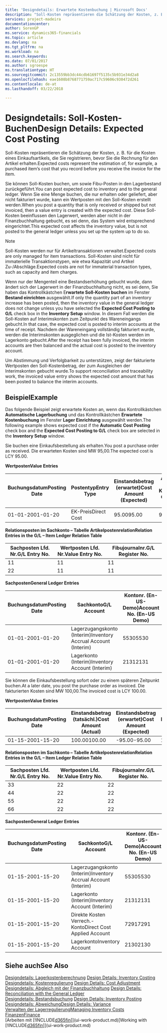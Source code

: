 ```yaml
---
title: 'Designdetails: Erwartete Kostenbuchung | Microsoft Docs'
description: "Soll-Kosten repräsentieren die Schätzung der Kosten, z. B. für die Kosten eines Einkaufsartikels, die Sie registrieren, bevor Sie die Rechnung für den Artikel erhalten."
services: project-madeira
documentationcenter: 
author: SorenGP
ms.service: dynamics365-financials
ms.topic: article
ms.devlang: na
ms.tgt_pltfrm: na
ms.workload: na
ms.search.keywords: 
ms.date: 07/01/2017
ms.author: sgroespe
ms.translationtype: HT
ms.sourcegitcommit: 2c13559bb3dc44cdb61697f5135c5b931e34d2a8
ms.openlocfilehash: eae1608b8768771759ac717c59606c930472d261
ms.contentlocale: de-at
ms.lasthandoff: 03/22/2018

---
```

# <a name="design-details-expected-cost-posting"></a><span data-ttu-id="104fb-103">Designdetails: Soll-Kosten-Buchen</span><span class="sxs-lookup"><span data-stu-id="104fb-103">Design Details: Expected Cost Posting</span></span>
<span data-ttu-id="104fb-104">Soll-Kosten repräsentieren die Schätzung der Kosten, z. B. für die Kosten eines Einkaufsartikels, die Sie registrieren, bevor Sie die Rechnung für den Artikel erhalten.</span><span class="sxs-lookup"><span data-stu-id="104fb-104">Expected costs represent the estimation of, for example, a purchased item’s cost that you record before you receive the invoice for the item.</span></span>  

 <span data-ttu-id="104fb-105">Sie können Soll-Kosten buchen, um sowie Fibu-Posten in den Lagerbestand zurückgeführt.</span><span class="sxs-lookup"><span data-stu-id="104fb-105">You can post expected cost to inventory and to the general ledger.</span></span> <span data-ttu-id="104fb-106">Wenn Sie eine Menge buchen, die nur erhalten oder geliefert, aber nicht fakturiert wurde, kann ein Wertposten mit den Soll-Kosten erstellt werden.</span><span class="sxs-lookup"><span data-stu-id="104fb-106">When you post a quantity that is only received or shipped but not invoiced, then a value entry is created with the expected cost.</span></span> <span data-ttu-id="104fb-107">Diese Soll-Kosten beeinflussen den Lagerwert, werden aber nicht in der Finanzbuchhaltung gebucht, es sei denn, das System wird entsprechend eingerichtet.</span><span class="sxs-lookup"><span data-stu-id="104fb-107">This expected cost affects the inventory value, but is not posted to the general ledger unless you set up the system up to do so.</span></span>  

> [!NOTE]  
>  <span data-ttu-id="104fb-108">Soll-Kosten werden nur für Artikeltransaktionen verwaltet.</span><span class="sxs-lookup"><span data-stu-id="104fb-108">Expected costs are only managed for item transactions.</span></span> <span data-ttu-id="104fb-109">Soll-Kosten sind nicht für immaterielle Transaktionstypen, wie etwa Kapazität und Artikel Zu-/Abschläge.</span><span class="sxs-lookup"><span data-stu-id="104fb-109">Expected costs are not for immaterial transaction types, such as capacity and item charges.</span></span>  

 <span data-ttu-id="104fb-110">Wenn nur der Mengenteil eine Bestandserhöhung gebucht wurde, dann ändert sich der Lagerwert in der Finanzbuchhaltung nicht, es sei denn, Sie haben das Kontrollkästchen E**rwartete Soll-Kosten buchen** im Fenster **Bestand einrichten** ausgewählt.</span><span class="sxs-lookup"><span data-stu-id="104fb-110">If only the quantity part of an inventory increase has been posted, then the inventory value in the general ledger does not change unless you have selected the **Expected Cost Posting to G/L** check box in the **Inventory Setup** window.</span></span> <span data-ttu-id="104fb-111">In diesem Fall werden die Soll-Kosten auf Interimskonten zum Zeitpunkt des Wareneingangs gebucht.</span><span class="sxs-lookup"><span data-stu-id="104fb-111">In that case, the expected cost is posted to interim accounts at the time of receipt.</span></span> <span data-ttu-id="104fb-112">Nachdem der Wareneingang vollständig fakturiert wurde, werden die Interimskonten ausgeglichen und die Ist-Kosten werden im Lagerkonto gebucht.</span><span class="sxs-lookup"><span data-stu-id="104fb-112">After the receipt has been fully invoiced, the interim accounts are then balanced and the actual cost is posted to the inventory account.</span></span>  

 <span data-ttu-id="104fb-113">Um Abstimmung und Verfolgbarkeit zu unterstützen, zeigt der fakturierte Wertposten den Soll-Kostenbetrag, der zum Ausgleichen der Interimskonten gebucht wurde.</span><span class="sxs-lookup"><span data-stu-id="104fb-113">To support reconciliation and traceability work, the invoiced value entry shows the expected cost amount that has been posted to balance the interim accounts.</span></span>  

## <a name="example"></a><span data-ttu-id="104fb-114">Beispiel</span><span class="sxs-lookup"><span data-stu-id="104fb-114">Example</span></span>  
 <span data-ttu-id="104fb-115">Das folgende Beispiel zeigt erwartete Kosten an, wenn das Kontrollkästchen **Automatische Lagerbuchung** und das Kontrollkästchen **Erwartete Kostenbuchung** im Fenster **Lager Einrichtung** ausgewählt werden.</span><span class="sxs-lookup"><span data-stu-id="104fb-115">The following example shows expected cost if the **Automatic Cost Posting** check box and the **Expected Cost Posting to G/L** check box are selected in the **Inventory Setup** window.</span></span>  

 <span data-ttu-id="104fb-116">Sie buchen eine Einkaufsbestellung als erhalten.</span><span class="sxs-lookup"><span data-stu-id="104fb-116">You post a purchase order as received.</span></span> <span data-ttu-id="104fb-117">Die erwarteten Kosten sind MW 95,00.</span><span class="sxs-lookup"><span data-stu-id="104fb-117">The expected cost is LCY 95.00.</span></span>  

 <span data-ttu-id="104fb-118">**Wertposten**</span><span class="sxs-lookup"><span data-stu-id="104fb-118">**Value Entries**</span></span>  

|<span data-ttu-id="104fb-119">Buchungsdatum</span><span class="sxs-lookup"><span data-stu-id="104fb-119">Posting Date</span></span>|<span data-ttu-id="104fb-120">Postentyp</span><span class="sxs-lookup"><span data-stu-id="104fb-120">Entry Type</span></span>|<span data-ttu-id="104fb-121">Einstandsbetrag (erwartet)</span><span class="sxs-lookup"><span data-stu-id="104fb-121">Cost Amount (Expected)</span></span>|<span data-ttu-id="104fb-122">Auf Sachkonto geb. Soll-Kosten</span><span class="sxs-lookup"><span data-stu-id="104fb-122">Expected Cost Posted to G/L</span></span>|<span data-ttu-id="104fb-123">Soll-Kosten</span><span class="sxs-lookup"><span data-stu-id="104fb-123">Expected Cost</span></span>|<span data-ttu-id="104fb-124">Artikelposten Lfd. Nr.</span><span class="sxs-lookup"><span data-stu-id="104fb-124">Item Ledger Entry No.</span></span>|<span data-ttu-id="104fb-125">Lfd. Nr.</span><span class="sxs-lookup"><span data-stu-id="104fb-125">Entry No.</span></span>|  
|------------------|----------------|------------------------------|----------------------------------|-------------------|---------------------------|---------------|  
|<span data-ttu-id="104fb-126">01-01-20</span><span class="sxs-lookup"><span data-stu-id="104fb-126">01-01-20</span></span>|<span data-ttu-id="104fb-127">EK-Preis</span><span class="sxs-lookup"><span data-stu-id="104fb-127">Direct Cost</span></span>|<span data-ttu-id="104fb-128">95.00</span><span class="sxs-lookup"><span data-stu-id="104fb-128">95.00</span></span>|<span data-ttu-id="104fb-129">95.00</span><span class="sxs-lookup"><span data-stu-id="104fb-129">95.00</span></span>|<span data-ttu-id="104fb-130">Ja</span><span class="sxs-lookup"><span data-stu-id="104fb-130">Yes</span></span>|<span data-ttu-id="104fb-131">1</span><span class="sxs-lookup"><span data-stu-id="104fb-131">1</span></span>|<span data-ttu-id="104fb-132">1</span><span class="sxs-lookup"><span data-stu-id="104fb-132">1</span></span>|  

 <span data-ttu-id="104fb-133">**Relationsposten im Sachkonto – Tabelle Artikelpostenrelation**</span><span class="sxs-lookup"><span data-stu-id="104fb-133">**Relation Entries in the G/L – Item Ledger Relation Table**</span></span>  

|<span data-ttu-id="104fb-134">Sachposten Lfd. Nr.</span><span class="sxs-lookup"><span data-stu-id="104fb-134">G/L Entry No.</span></span>|<span data-ttu-id="104fb-135">Wertposten Lfd. Nr.</span><span class="sxs-lookup"><span data-stu-id="104fb-135">Value Entry No.</span></span>|<span data-ttu-id="104fb-136">Fibujournalnr.</span><span class="sxs-lookup"><span data-stu-id="104fb-136">G/L Register No.</span></span>|  
|--------------------|---------------------|-----------------------|  
|<span data-ttu-id="104fb-137">1</span><span class="sxs-lookup"><span data-stu-id="104fb-137">1</span></span>|<span data-ttu-id="104fb-138">1</span><span class="sxs-lookup"><span data-stu-id="104fb-138">1</span></span>|<span data-ttu-id="104fb-139">1</span><span class="sxs-lookup"><span data-stu-id="104fb-139">1</span></span>|  
|<span data-ttu-id="104fb-140">2</span><span class="sxs-lookup"><span data-stu-id="104fb-140">2</span></span>|<span data-ttu-id="104fb-141">1</span><span class="sxs-lookup"><span data-stu-id="104fb-141">1</span></span>|<span data-ttu-id="104fb-142">1</span><span class="sxs-lookup"><span data-stu-id="104fb-142">1</span></span>|  

 <span data-ttu-id="104fb-143">**Sachposten**</span><span class="sxs-lookup"><span data-stu-id="104fb-143">**General Ledger Entries**</span></span>  

|<span data-ttu-id="104fb-144">Buchungsdatum</span><span class="sxs-lookup"><span data-stu-id="104fb-144">Posting Date</span></span>|<span data-ttu-id="104fb-145">Sachkonto</span><span class="sxs-lookup"><span data-stu-id="104fb-145">G/L Account</span></span>|<span data-ttu-id="104fb-146">Kontonr. (En-US-Demo)</span><span class="sxs-lookup"><span data-stu-id="104fb-146">Account No. (En-US Demo)</span></span>|<span data-ttu-id="104fb-147">Betrag</span><span class="sxs-lookup"><span data-stu-id="104fb-147">Amount</span></span>|<span data-ttu-id="104fb-148">Lfd. Nr.</span><span class="sxs-lookup"><span data-stu-id="104fb-148">Entry No.</span></span>|  
|------------------|------------------|---------------------------------|------------|---------------|  
|<span data-ttu-id="104fb-149">01-01-20</span><span class="sxs-lookup"><span data-stu-id="104fb-149">01-01-20</span></span>|<span data-ttu-id="104fb-150">Lagerzugangskonto (Interim)</span><span class="sxs-lookup"><span data-stu-id="104fb-150">Inventory Accrual Account (Interim)</span></span>|<span data-ttu-id="104fb-151">5530</span><span class="sxs-lookup"><span data-stu-id="104fb-151">5530</span></span>|<span data-ttu-id="104fb-152">-95.00</span><span class="sxs-lookup"><span data-stu-id="104fb-152">-95.00</span></span>|<span data-ttu-id="104fb-153">2</span><span class="sxs-lookup"><span data-stu-id="104fb-153">2</span></span>|  
|<span data-ttu-id="104fb-154">01-01-20</span><span class="sxs-lookup"><span data-stu-id="104fb-154">01-01-20</span></span>|<span data-ttu-id="104fb-155">Lagerkonto (Interim)</span><span class="sxs-lookup"><span data-stu-id="104fb-155">Inventory Account (Interim)</span></span>|<span data-ttu-id="104fb-156">2131</span><span class="sxs-lookup"><span data-stu-id="104fb-156">2131</span></span>|<span data-ttu-id="104fb-157">95.00</span><span class="sxs-lookup"><span data-stu-id="104fb-157">95.00</span></span>|<span data-ttu-id="104fb-158">1</span><span class="sxs-lookup"><span data-stu-id="104fb-158">1</span></span>|  

 <span data-ttu-id="104fb-159">Sie können die Einkaufsbestellung sofort oder zu einem späteren Zeitpunkt buchen.</span><span class="sxs-lookup"><span data-stu-id="104fb-159">At a later date, you post the purchase order as invoiced.</span></span> <span data-ttu-id="104fb-160">Die fakturierten Kosten sind MW 100,00.</span><span class="sxs-lookup"><span data-stu-id="104fb-160">The invoiced cost is LCY 100.00.</span></span>  

 <span data-ttu-id="104fb-161">**Wertposten**</span><span class="sxs-lookup"><span data-stu-id="104fb-161">**Value Entries**</span></span>  

|<span data-ttu-id="104fb-162">Buchungsdatum</span><span class="sxs-lookup"><span data-stu-id="104fb-162">Posting Date</span></span>|<span data-ttu-id="104fb-163">Einstandsbetrag (tatsächl.)</span><span class="sxs-lookup"><span data-stu-id="104fb-163">Cost Amount (Actual)</span></span>|<span data-ttu-id="104fb-164">Einstandsbetrag (erwartet)</span><span class="sxs-lookup"><span data-stu-id="104fb-164">Cost Amount (Expected)</span></span>|<span data-ttu-id="104fb-165">Gebuchte Lagerregulierung an G/L</span><span class="sxs-lookup"><span data-stu-id="104fb-165">Cost Posted to G/L</span></span>|<span data-ttu-id="104fb-166">Soll-Kosten</span><span class="sxs-lookup"><span data-stu-id="104fb-166">Expected Cost</span></span>|<span data-ttu-id="104fb-167">Artikelposten Lfd. Nr.</span><span class="sxs-lookup"><span data-stu-id="104fb-167">Item Ledger Entry No.</span></span>|<span data-ttu-id="104fb-168">Lfd. Nr.</span><span class="sxs-lookup"><span data-stu-id="104fb-168">Entry No.</span></span>|  
|------------------|----------------------------|------------------------------|-------------------------|-------------------|---------------------------|---------------|  
|<span data-ttu-id="104fb-169">01-15-20</span><span class="sxs-lookup"><span data-stu-id="104fb-169">01-15-20</span></span>|<span data-ttu-id="104fb-170">100.00</span><span class="sxs-lookup"><span data-stu-id="104fb-170">100.00</span></span>|<span data-ttu-id="104fb-171">-95.00</span><span class="sxs-lookup"><span data-stu-id="104fb-171">-95.00</span></span>|<span data-ttu-id="104fb-172">100.00</span><span class="sxs-lookup"><span data-stu-id="104fb-172">100.00</span></span>|<span data-ttu-id="104fb-173">Nein</span><span class="sxs-lookup"><span data-stu-id="104fb-173">No</span></span>|<span data-ttu-id="104fb-174">1</span><span class="sxs-lookup"><span data-stu-id="104fb-174">1</span></span>|<span data-ttu-id="104fb-175">2</span><span class="sxs-lookup"><span data-stu-id="104fb-175">2</span></span>|  

 <span data-ttu-id="104fb-176">**Relationsposten im Sachkonto – Tabelle Artikelpostenrelation**</span><span class="sxs-lookup"><span data-stu-id="104fb-176">**Relation Entries in the G/L – Item Ledger Relation Table**</span></span>  

|<span data-ttu-id="104fb-177">Sachposten Lfd. Nr.</span><span class="sxs-lookup"><span data-stu-id="104fb-177">G/L Entry No.</span></span>|<span data-ttu-id="104fb-178">Wertposten Lfd. Nr.</span><span class="sxs-lookup"><span data-stu-id="104fb-178">Value Entry No.</span></span>|<span data-ttu-id="104fb-179">Fibujournalnr.</span><span class="sxs-lookup"><span data-stu-id="104fb-179">G/L Register No.</span></span>|  
|--------------------|---------------------|-----------------------|  
|<span data-ttu-id="104fb-180">3</span><span class="sxs-lookup"><span data-stu-id="104fb-180">3</span></span>|<span data-ttu-id="104fb-181">2</span><span class="sxs-lookup"><span data-stu-id="104fb-181">2</span></span>|<span data-ttu-id="104fb-182">2</span><span class="sxs-lookup"><span data-stu-id="104fb-182">2</span></span>|  
|<span data-ttu-id="104fb-183">4</span><span class="sxs-lookup"><span data-stu-id="104fb-183">4</span></span>|<span data-ttu-id="104fb-184">2</span><span class="sxs-lookup"><span data-stu-id="104fb-184">2</span></span>|<span data-ttu-id="104fb-185">2</span><span class="sxs-lookup"><span data-stu-id="104fb-185">2</span></span>|  
|<span data-ttu-id="104fb-186">5</span><span class="sxs-lookup"><span data-stu-id="104fb-186">5</span></span>|<span data-ttu-id="104fb-187">2</span><span class="sxs-lookup"><span data-stu-id="104fb-187">2</span></span>|<span data-ttu-id="104fb-188">2</span><span class="sxs-lookup"><span data-stu-id="104fb-188">2</span></span>|  
|<span data-ttu-id="104fb-189">6</span><span class="sxs-lookup"><span data-stu-id="104fb-189">6</span></span>|<span data-ttu-id="104fb-190">2</span><span class="sxs-lookup"><span data-stu-id="104fb-190">2</span></span>|<span data-ttu-id="104fb-191">2</span><span class="sxs-lookup"><span data-stu-id="104fb-191">2</span></span>|  

 <span data-ttu-id="104fb-192">**Sachposten**</span><span class="sxs-lookup"><span data-stu-id="104fb-192">**General Ledger Entries**</span></span>  

|<span data-ttu-id="104fb-193">Buchungsdatum</span><span class="sxs-lookup"><span data-stu-id="104fb-193">Posting Date</span></span>|<span data-ttu-id="104fb-194">Sachkonto</span><span class="sxs-lookup"><span data-stu-id="104fb-194">G/L Account</span></span>|<span data-ttu-id="104fb-195">Kontonr. (En-US-Demo)</span><span class="sxs-lookup"><span data-stu-id="104fb-195">Account No. (En-US Demo)</span></span>|<span data-ttu-id="104fb-196">Betrag</span><span class="sxs-lookup"><span data-stu-id="104fb-196">Amount</span></span>|<span data-ttu-id="104fb-197">Lfd. Nr.</span><span class="sxs-lookup"><span data-stu-id="104fb-197">Entry No.</span></span>|  
|------------------|------------------|---------------------------------|------------|---------------|  
|<span data-ttu-id="104fb-198">01-15-20</span><span class="sxs-lookup"><span data-stu-id="104fb-198">01-15-20</span></span>|<span data-ttu-id="104fb-199">Lagerzugangskonto (Interim)</span><span class="sxs-lookup"><span data-stu-id="104fb-199">Inventory Accrual Account (Interim)</span></span>|<span data-ttu-id="104fb-200">5530</span><span class="sxs-lookup"><span data-stu-id="104fb-200">5530</span></span>|<span data-ttu-id="104fb-201">95.00</span><span class="sxs-lookup"><span data-stu-id="104fb-201">95.00</span></span>|<span data-ttu-id="104fb-202">4</span><span class="sxs-lookup"><span data-stu-id="104fb-202">4</span></span>|  
|<span data-ttu-id="104fb-203">01-15-20</span><span class="sxs-lookup"><span data-stu-id="104fb-203">01-15-20</span></span>|<span data-ttu-id="104fb-204">Lagerkonto (Interim)</span><span class="sxs-lookup"><span data-stu-id="104fb-204">Inventory Account (Interim)</span></span>|<span data-ttu-id="104fb-205">2131</span><span class="sxs-lookup"><span data-stu-id="104fb-205">2131</span></span>|<span data-ttu-id="104fb-206">-95.00</span><span class="sxs-lookup"><span data-stu-id="104fb-206">-95.00</span></span>|<span data-ttu-id="104fb-207">3</span><span class="sxs-lookup"><span data-stu-id="104fb-207">3</span></span>|  
|<span data-ttu-id="104fb-208">01-15-20</span><span class="sxs-lookup"><span data-stu-id="104fb-208">01-15-20</span></span>|<span data-ttu-id="104fb-209">Direkte Kosten Verrech.-Konto</span><span class="sxs-lookup"><span data-stu-id="104fb-209">Direct Cost Applied Account</span></span>|<span data-ttu-id="104fb-210">7291</span><span class="sxs-lookup"><span data-stu-id="104fb-210">7291</span></span>|<span data-ttu-id="104fb-211">-100</span><span class="sxs-lookup"><span data-stu-id="104fb-211">-100</span></span>|<span data-ttu-id="104fb-212">6</span><span class="sxs-lookup"><span data-stu-id="104fb-212">6</span></span>|  
|<span data-ttu-id="104fb-213">01-15-20</span><span class="sxs-lookup"><span data-stu-id="104fb-213">01-15-20</span></span>|<span data-ttu-id="104fb-214">Lagerkonto</span><span class="sxs-lookup"><span data-stu-id="104fb-214">Inventory Account</span></span>|<span data-ttu-id="104fb-215">2130</span><span class="sxs-lookup"><span data-stu-id="104fb-215">2130</span></span>|<span data-ttu-id="104fb-216">100</span><span class="sxs-lookup"><span data-stu-id="104fb-216">100</span></span>|<span data-ttu-id="104fb-217">5</span><span class="sxs-lookup"><span data-stu-id="104fb-217">5</span></span>|  

## <a name="see-also"></a><span data-ttu-id="104fb-218">Siehe auch</span><span class="sxs-lookup"><span data-stu-id="104fb-218">See Also</span></span>
 <span data-ttu-id="104fb-219">[Designdetails: Lagerkostenberechnung](design-details-inventory-costing.md) </span><span class="sxs-lookup"><span data-stu-id="104fb-219">[Design Details: Inventory Costing](design-details-inventory-costing.md) </span></span>  
 <span data-ttu-id="104fb-220">[Designdetails: Kostenregulierung](design-details-cost-adjustment.md) </span><span class="sxs-lookup"><span data-stu-id="104fb-220">[Design Details: Cost Adjustment](design-details-cost-adjustment.md) </span></span>  
 <span data-ttu-id="104fb-221">[Designdetails: Abgleich mit der Finanzbuchhaltung](design-details-reconciliation-with-the-general-ledger.md) </span><span class="sxs-lookup"><span data-stu-id="104fb-221">[Design Details: Reconciliation with the General Ledger](design-details-reconciliation-with-the-general-ledger.md) </span></span>  
 <span data-ttu-id="104fb-222">[Designdetails: Bestandsbuchung](design-details-inventory-posting.md) </span><span class="sxs-lookup"><span data-stu-id="104fb-222">[Design Details: Inventory Posting](design-details-inventory-posting.md) </span></span>  
 [<span data-ttu-id="104fb-223">Designdetails: Abweichung</span><span class="sxs-lookup"><span data-stu-id="104fb-223">Design Details: Variance</span></span>](design-details-variance.md)  
 [<span data-ttu-id="104fb-224">Verwalten der Lagerregulierung</span><span class="sxs-lookup"><span data-stu-id="104fb-224">Managing Inventory Costs</span></span>](finance-manage-inventory-costs.md)  
 [<span data-ttu-id="104fb-225">Finanzen</span><span class="sxs-lookup"><span data-stu-id="104fb-225">Finance</span></span>](finance.md)  
 <span data-ttu-id="104fb-226">[Arbeiten mit [!INCLUDE[d365fin](includes/d365fin_md.md)]](ui-work-product.md)</span><span class="sxs-lookup"><span data-stu-id="104fb-226">[Working with [!INCLUDE[d365fin](includes/d365fin_md.md)]](ui-work-product.md)</span></span>

